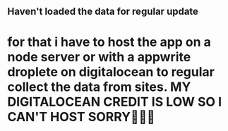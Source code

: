 ## Haven't loaded the data for regular update 
# for that i have to host the app on a node server or with a appwrite droplete on digitalocean to regular collect the data from sites. MY DIGITALOCEAN CREDIT IS LOW SO I CAN'T HOST SORRY🙇‍♀️🙇

